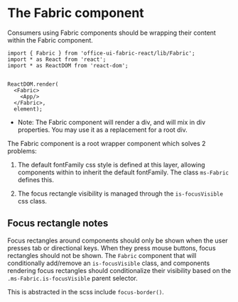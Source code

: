 # The Fabric component

Consumers using Fabric components should be wrapping their content within the Fabric component. 

```tsx
import { Fabric } from 'office-ui-fabric-react/lib/Fabric';
import * as React from 'react';
import * as ReactDOM from 'react-dom';


ReactDOM.render(
  <Fabric>
    <App/>
  </Fabric>,
  element);
```

* Note: The Fabric component will render a div, and will mix in div properties. You may use it as a replacement for a root div.

The Fabric component is a root wrapper component which solves 2 problems:

1. The default fontFamily css style is defined at this layer, allowing components within to inherit the default fontFamily. The class `ms-Fabric` defines this.

2. The focus rectangle visibility is managed through the `is-focusVisible` css class.

## Focus rectangle notes

Focus rectangles around components should only be shown when the user presses tab or directional keys. When they press mouse buttons, focus rectangles should not be shown. The `Fabric` component that will conditionally add/remove an `is-focusVisible` class, and components rendering focus rectangles should conditionalize their visibility based on the `.ms-Fabric.is-focusVisible` parent selector.

This is abstracted in the scss include `focus-border()`.

